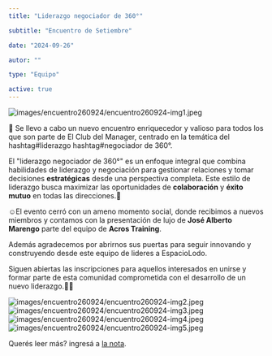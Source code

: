 ```yaml
---
title: "Liderazgo negociador de 360°"

subtitle: "Encuentro de Setiembre"

date: "2024-09-26"

autor: ""

type: "Equipo"

active: true
---
```


![images/encuentro260924/encuentro260924-img1.jpeg](/images/encuentro260924/encuentro260924-img1.jpeg "Encuentro Setiembre")

🔹 Se llevo a cabo un nuevo encuentro enriquecedor y valioso para todos los que son parte de El Club del Manager, centrado en la temática del hashtag#liderazgo hashtag#negociador de 360°.

El "liderazgo negociador de 360°" es un enfoque integral que combina habilidades de liderazgo y negociación para gestionar relaciones y tomar decisiones <b>estratégicas</b> desde una perspectiva completa. Este estilo de liderazgo busca maximizar las oportunidades de <b>colaboración</b> y <b>éxito mutuo</b> en todas las direcciones.🔀

☺El evento cerró con un ameno momento social, donde recibimos a nuevos miembros y contamos con la presentación de lujo de <b>José Alberto Marengo</b> parte del equipo de <b>Acros Training</b>.

Además agradecemos por abrirnos sus puertas para seguir innovando y construyendo desde este equipo de lideres a EspacioLodo.

Siguen abiertas las inscripciones para aquellos interesados ​​en unirse y formar parte de esta comunidad comprometida con el desarrollo de un nuevo liderazgo.💪🏻

![images/encuentro260924/encuentro260924-img2.jpeg](/images/encuentro260924/encuentro260924-img2.jpeg "Encuentro 22/08/24")![images/encuentro260924/encuentro260924-img3.jpeg](/images/encuentro260924/encuentro260924-img3.jpeg "Encuentro 22/08/24")![images/encuentro260924/encuentro260924-img4.jpeg](/images/encuentro260924/encuentro260924-img4.jpeg "Encuentro 22/08/24")![images/encuentro260924/encuentro260924-img5.jpeg](/images/encuentro260924/encuentro260924-img5.jpeg "Encuentro 22/08/24")

Querés leer más? ingresá a [la nota](https://www.linkedin.com/posts/el-club-del-manager_liderazgo-negociador-estrataezgicas-activity-7245554051046686722-7vvc?utm_source=share&utm_medium=member_desktop).
